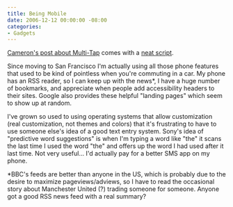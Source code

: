 ```yaml
---
title: Being Mobile
date: 2006-12-12 00:00:00 -08:00
categories:
- Gadgets
---
```


<p><a href="http://overstated.net/2006/12/11/how-many-taps-in-a-url">Cameron's post about Multi-Tap</a> comes with a <a href="http://overstated.net/projects/tap-calculator/">neat script</a>.
</p><p>
Since moving to San Francisco I'm actually using all those phone features that used to be kind of pointless when you're commuting in a car. My phone has an RSS reader, so I can keep up with the news*, I have a huge number of bookmarks, and appreciate when people add accessibility headers to their sites. Google also provides these helpful "landing pages" which seem to show up at random.
</p><p>
I've grown so used to using operating systems that allow customization (real customization, not themes and colors) that it's frustrating to have to use someone else's idea of a good text entry system. Sony's idea of "predictive word suggestions" is when I'm typing a word like "the" it scans the last time I used the word "the" and offers up the word I had used after it last time. Not very useful... I'd actually pay for a better SMS app on my phone.
<p>
*BBC's feeds are better than anyone in the US, which is probably due to the desire to maximize pageviews/adviews, so I have to read the occasional story about Manchester United (?) trading someone for someone. Anyone got a good RSS news feed with a real summary?
</p>
